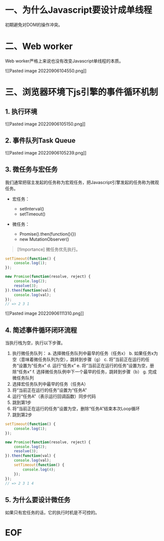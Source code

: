 # 一、为什么Javascript要设计成单线程

初期避免对DOM的操作冲突。


# 二、Web worker

Web worker严格上来说也没有改变Javascript单线程的本质。

![[Pasted image 20220906104550.png]]


# 三、浏览器环境下js引擎的事件循环机制

## 1. 执行环境

![[Pasted image 20220906105150.png]]

## 2. 事件队列Task Queue

![[Pasted image 20220906105239.png]]

## 3. 微任务与宏任务

我们通常把宿主发起的任务称为宏观任务，把Javascript引擎发起的任务称为微观任务。

- 宏任务：
	- setInterval()
	- setTimeout()

- 微任务：
	- Promise().then(function(){})
	- new MutationObserver()

> [!Importance]
> 微任务优先执行。

```javascript
setTimeout(function() {
	console.log(1);
});

new Promise(function(resolve, reject) {
	console.log(2);
	resolve(3);
}).then(function(val) {
	console.log(val);
});
// => 2 3 1
```

![[Pasted image 20220906111310.png]]

## 4. 简述事件循环闭环流程

当执行栈为空，执行以下步骤。
1. 执行微任务队列：
	a. 选择微任务队列中最早的任务（任务x）
	b. 如果任务x为空（意味着微任务队列为空），跳转到步骤（g）
	c. 将”当前正在运行的任务“设置为”任务x”
	d. 运行“任务x”
	e. 将“当前正在运行的任务”设置为空，册除“任务x“
	f. 选择微任务队例中下一个最早的任务，跳转到步骤（b）
	g. 完成微任务队列
2. 选择宏任务队列中最早的任务（任务A）
3. 将“当前正在运行的任务”设置为“任务A”
4. 运行“任务A”（表示运行回调函数）同步代码
5. 跳到第1步
6. 将“当前正在运行的任务”设置为空，删除“任务A”结束本次Loop循环
7. 跳到第2步

```javascript
setTimeout(function() {
	console.log(1);
});

new Promise(function(resolve, reject) {
	console.log(2);
	resolve(3);
}).then(function(val) {
	console.log(val);
	setTimeout(function() {
		console.log(4);
	});
});
// => 2 3 1 4
```

## 5. 为什么要设计微任务

如果只有宏任务的话，它的执行时机是不可控的。



# EOF
